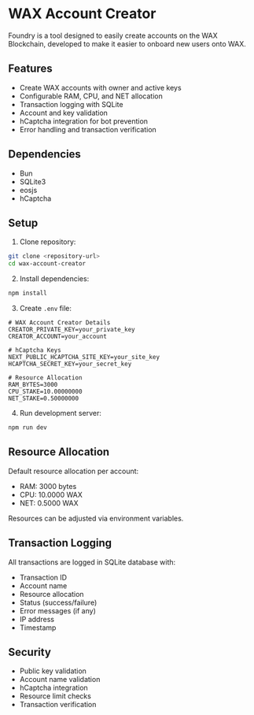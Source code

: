 # WAX Account Creator

Foundry is a tool designed to easily create accounts on the WAX Blockchain, developed to make it easier to onboard new users onto WAX.

## Features

- Create WAX accounts with owner and active keys
- Configurable RAM, CPU, and NET allocation
- Transaction logging with SQLite
- Account and key validation
- hCaptcha integration for bot prevention
- Error handling and transaction verification

## Dependencies

- Bun
- SQLite3
- eosjs
- hCaptcha

## Setup

1. Clone repository:

```bash
git clone <repository-url>
cd wax-account-creator
```

2. Install dependencies:

```bash
npm install
```

3. Create `.env` file:

```env
# WAX Account Creator Details
CREATOR_PRIVATE_KEY=your_private_key
CREATOR_ACCOUNT=your_account

# hCaptcha Keys
NEXT_PUBLIC_HCAPTCHA_SITE_KEY=your_site_key
HCAPTCHA_SECRET_KEY=your_secret_key

# Resource Allocation
RAM_BYTES=3000
CPU_STAKE=10.00000000
NET_STAKE=0.50000000
```

4. Run development server:

```bash
npm run dev
```

## Resource Allocation

Default resource allocation per account:

- RAM: 3000 bytes
- CPU: 10.0000 WAX
- NET: 0.5000 WAX

Resources can be adjusted via environment variables.

## Transaction Logging

All transactions are logged in SQLite database with:

- Transaction ID
- Account name
- Resource allocation
- Status (success/failure)
- Error messages (if any)
- IP address
- Timestamp

## Security

- Public key validation
- Account name validation
- hCaptcha integration
- Resource limit checks
- Transaction verification
